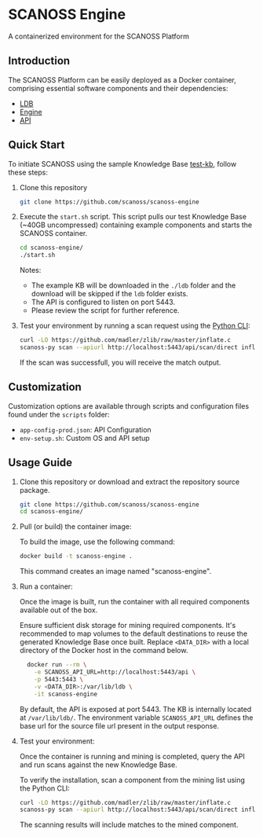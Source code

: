 # SCANOSS Engine

A containerized environment for the SCANOSS Platform

## Introduction

The SCANOSS Platform can be easily deployed as a Docker container, comprising essential software components and their dependencies:

- [LDB](https://github.com/scanoss/ldb)
- [Engine](https://github.com/scanoss/engine)
- [API](https://github.com/scanoss/api.gob)

## Quick Start

To initiate SCANOSS using the sample Knowledge Base [test-kb](https://github.com/scanoss/test-kb), follow these steps:

1. Clone this repository

    ```sh
    git clone https://github.com/scanoss/scanoss-engine
    ```

2.  Execute the `start.sh` script. This script pulls our test Knowledge Base (~40GB uncompressed) containing example components and starts the SCANOSS container. 
    
    ```sh
    cd scanoss-engine/
    ./start.sh
    ```
    
    Notes:
    - The example KB will be downloaded in the `./ldb` folder and the download will be skipped if the `ldb` folder exists. 
    - The API is configured to listen on port 5443. 
    - Please review the script for further reference.

3. Test your environment by running a scan request using the [Python CLI](https://github.com/scanoss/scanoss.py):

    ```sh
    curl -LO https://github.com/madler/zlib/raw/master/inflate.c
    scanoss-py scan --apiurl http://localhost:5443/api/scan/direct inflate.c 
    ```

    If the scan was successfull, you will receive the match output.

## Customization

Customization options are available through scripts and configuration files found under the `scripts` folder:

- `app-config-prod.json`: API Configuration
- `env-setup.sh`: Custom OS and API setup

## Usage Guide

1. Clone this repository or download and extract the repository source package.

    ```sh
    git clone https://github.com/scanoss/scanoss-engine
    cd scanoss-engine/
    ```

2. Pull (or build) the container image:

    To build the image, use the following command:

    ```sh
    docker build -t scanoss-engine .
    ```

    This command creates an image named "scanoss-engine".

3. Run a container:

    Once the image is built, run the container with all required components available out of the box.

    Ensure sufficient disk storage for mining required components. It's recommended to map volumes to the default destinations to reuse the generated Knowledge Base once built. Replace `<DATA_DIR>` with a local directory of the Docker host in the command below.

    ```sh
      docker run --rm \
        -e SCANOSS_API_URL=http://localhost:5443/api \
        -p 5443:5443 \
        -v <DATA_DIR>:/var/lib/ldb \
        -it scanoss-engine
    ```

    By default, the API is exposed at port 5443. The KB is internally located at `/var/lib/ldb/`. The environment variable `SCANOSS_API_URL` defines the base url for the source file url present in the output response.

4. Test your environment:

    Once the container is running and mining is completed, query the API and run scans against the new Knowledge Base.

    To verify the installation, scan a component from the mining list using the Python CLI:

    ```sh
    curl -LO https://github.com/madler/zlib/raw/master/inflate.c
    scanoss-py scan --apiurl http://localhost:5443/api/scan/direct inflate.c 
    ```

    The scanning results will include matches to the mined component.
